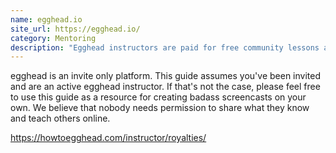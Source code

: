 ```yaml
---
name: egghead.io
site_url: https://egghead.io/
category: Mentoring
description: "Egghead instructors are paid for free community lessons as well as premium members only lessons."
---
```

egghead is an invite only platform. This guide assumes you've been invited and are an active egghead instructor. If that's not the case, please feel free to use this guide as a resource for creating badass screencasts on your own. We believe that nobody needs permission to share what they know and teach others online.

https://howtoegghead.com/instructor/royalties/